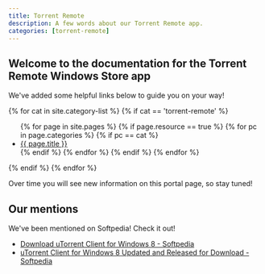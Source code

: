```yaml
---
title: Torrent Remote
description: A few words about our Torrent Remote app.
categories: [torrent-remote]
---
```


## Welcome to the documentation for the Torrent Remote Windows Store app

We've added some helpful links below to guide you on your way!

{% for cat in site.category-list %}
{% if cat == 'torrent-remote' %}
<ul>
  {% for page in site.pages %}
    {% if page.resource == true %}
      {% for pc in page.categories %}
        {% if pc == cat %}
          <li><a href="/docs/{{ page.url }}">{{ page.title }}</a></li>
        {% endif %}   
      {% endfor %}  
    {% endif %}   
  {% endfor %}  
</ul>
{% endif %}
{% endfor %} 

Over time you will see new information on this portal page, so stay tuned!

## Our mentions

We've been mentioned on Softpedia! Check it out!

  - [Download uTorrent Client for Windows 8 - Softpedia](http://news.softpedia.com/news/Download-uTorrent-Client-for-Windows-8-315970.shtml)
- [uTorrent Client for Windows 8 Updated and Released for Download - Softpedia](http://news.softpedia.com/news/uTorrent-Client-for-Windows-8-Updated-and-Released-for-Download-317351.shtml)
